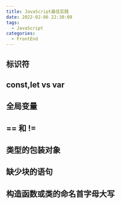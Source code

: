 ```yaml
---
title: JavaScript最佳实践
date: 2022-02-06 22:38:09
tags:
  - JavaScript
categories:
  - FrontEnd
---
```


## 标识符

## const,let vs var

## 全局变量

## == 和 !=

## 类型的包装对象

## 缺少块的语句

## 构造函数或类的命名首字母大写

